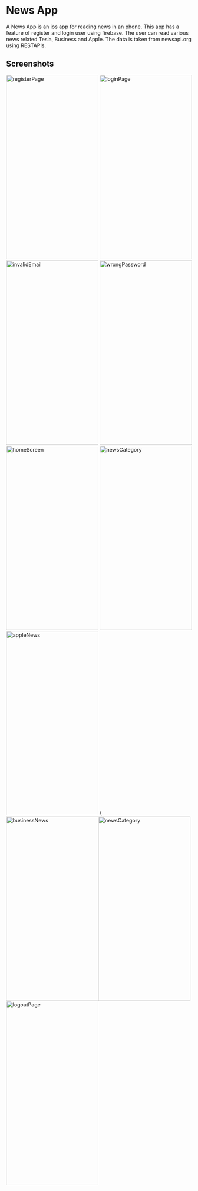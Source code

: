 # News App

A News App is an ios app for reading news in an phone. This app has a feature of register and login user using firebase. The user can read various news related Tesla, Business and Apple. The data is taken from newsapi.org using RESTAPIs.

## Screenshots
<!-- ![registerPage](https://github.com/KaushalGautam080/NewsApp/assets/101984287/2d0ebd3a-f2cc-416b-990c-336004697417 ) -->
<img src="https://github.com/KaushalGautam080/NewsApp/assets/101984287/2d0ebd3a-f2cc-416b-990c-336004697417" alt="registerPage" width="250" height="500">
<img src = "https://github.com/KaushalGautam080/NewsApp/assets/101984287/e6db3885-5044-49c3-b935-8ad13dd6383b" alt ="loginPage" width = "250" height = "500">
<img src = "https://github.com/KaushalGautam080/NewsApp/assets/101984287/67186a05-11be-44ff-8241-c22eb592ca58" alt ="invalidEmail" width = "250" height = "500">
<img src = "https://github.com/KaushalGautam080/NewsApp/assets/101984287/d0809584-3599-4b85-96e6-e745a6c43ea3" alt ="wrongPassword" width = "250" height = "500">

<img src = "https://github.com/KaushalGautam080/NewsApp/assets/101984287/891ccc29-9fa7-4948-9d16-7da7c5ec3ca9" alt ="homeScreen" width = "250" height = "500">

<img src = "https://github.com/KaushalGautam080/NewsApp/assets/101984287/8d7d41e8-6927-466c-9db7-d4789967c5a5" alt ="newsCategory" width = "250" height = "500">
<img src = "https://github.com/KaushalGautam080/NewsApp/assets/101984287/5a51ba8a-9413-4c09-b103-aaf88c064c3d" alt ="appleNews" width = "250" height = "500">
\
<img src = "https://github.com/KaushalGautam080/NewsApp/assets/101984287/acff2713-a36e-42d9-a594-cce664ad002f" alt ="businessNews" width = "250" height = "500"><img src = "https://github.com/KaushalGautam080/NewsApp/assets/101984287/8d7d41e8-6927-466c-9db7-d4789967c5a5" alt ="newsCategory" width = "250" height = "500">
<img src = "https://github.com/KaushalGautam080/NewsApp/assets/101984287/5d6c8476-e0a3-47e2-9193-a4913c28d2c5" alt ="logoutPage" width = "250" height = "500">







<!-- ![loginPage](https://github.com/KaushalGautam080/NewsApp/assets/101984287/e6db3885-5044-49c3-b935-8ad13dd6383b) -->
<!-- ![invalidEmail](https://github.com/KaushalGautam080/NewsApp/assets/101984287/67186a05-11be-44ff-8241-c22eb592ca58) -->
<!-- ![wrongPassword](https://github.com/KaushalGautam080/NewsApp/assets/101984287/d0809584-3599-4b85-96e6-e745a6c43ea3) -->
<!-- ![homeScreen](https://github.com/KaushalGautam080/NewsApp/assets/101984287/891ccc29-9fa7-4948-9d16-7da7c5ec3ca9) -->
<!-- ![newsCategory](https://github.com/KaushalGautam080/NewsApp/assets/101984287/8d7d41e8-6927-466c-9db7-d4789967c5a5) -->
<!-- ![appleNews](https://github.com/KaushalGautam080/NewsApp/assets/101984287/5a51ba8a-9413-4c09-b103-aaf88c064c3d) -->
<!-- ![businessnews](https://github.com/KaushalGautam080/NewsApp/assets/101984287/acff2713-a36e-42d9-a594-cce664ad002f) -->
<!-- ![logoutPage](https://github.com/KaushalGautam080/NewsApp/assets/101984287/5d6c8476-e0a3-47e2-9193-a4913c28d2c5) -->


<!-- 
This project is a starting point for a Flutter application.

A few resources to get you started if this is your first Flutter project:

- [Lab: Write your first Flutter app](https://docs.flutter.dev/get-started/codelab)
- [Cookbook: Useful Flutter samples](https://docs.flutter.dev/cookbook)

For help getting started with Flutter development, view the
[online documentation](https://docs.flutter.dev/), which offers tutorials,
samples, guidance on mobile development, and a full API reference.
 -->
